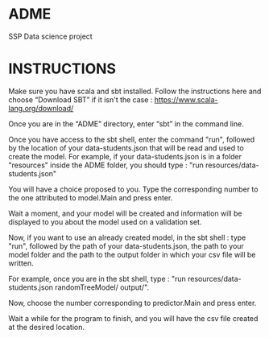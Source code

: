 # ADME
SSP Data science project

# INSTRUCTIONS

Make sure you have scala and sbt installed.
Follow the instructions here and choose “Download SBT” if it isn't the case :
https://www.scala-lang.org/download/

Once you are in the “ADME” directory, enter “sbt” in the command line.

Once you have access to the sbt shell, enter the command "run", followed by the location of your data-students.json
that will be read and used to create the model. For example, if your data-students.json is in a folder "resources" inside the ADME folder,
you should type :
"run resources/data-students.json"

You will have a choice proposed to you.
Type the corresponding number to the one attributed to model.Main and press enter.

Wait a moment, and your model will be created and information will be displayed to you about the model used on a validation set.

Now, if you want to use an already created model, in the sbt shell :
type "run", followed by the path of your data-students.json, the path to your model folder and the path to the output folder in which your csv file will be written.

For example, once you are in the sbt shell, type :
"run resources/data-students.json randomTreeModel/ output/".

Now, choose the number corresponding to predictor.Main and press enter.

Wait a while for the program to finish, and you will have the csv file created at the desired location.
